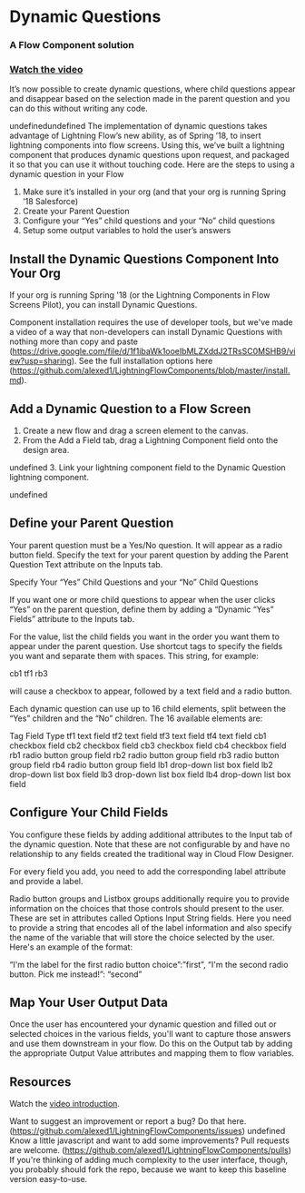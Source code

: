 # Dynamic Questions #

### A Flow Component solution 
### [Watch the video](https://youtu.be/KBcmWM9KEWc) ###

It’s now possible to create dynamic questions, where child questions appear and disappear based on the selection made in the parent question and you can do this without writing any code.

undefinedundefined
The implementation of dynamic questions takes advantage of Lightning Flow’s new ability, as of Spring ’18, to insert lightning components into flow screens. Using this, we’ve built a lightning component that produces dynamic questions upon request, and packaged it so that you can use it without touching code.
Here are the steps to using a dynamic question in your Flow

1. Make sure it’s installed in your org (and that your org is running Spring ’18 Salesforce)
2. Create your Parent Question
3. Configure your “Yes” child questions and your “No” child questions
4. Setup some output variables to hold the user’s answers

## Install the Dynamic Questions Component Into Your Org ##

If your org is running Spring '18 (or the Lightning Components in Flow Screens Pilot),  you can install Dynamic Questions.

Component installation requires the use of developer tools, but we've made a video of a way that non-developers can install Dynamic Questions with nothing more than copy and paste (https://drive.google.com/file/d/1f1ibaWk1ooeIbMLZXddJ2TRsSC0MSHB9/view?usp=sharing). See the full installation options here (https://github.com/alexed1/LightningFlowComponents/blob/master/install.md).

## Add a Dynamic Question to a Flow Screen ##

1. Create a new flow and drag a screen element to the canvas.
2. From the Add a Field tab, drag a Lightning Component field onto the design area.

undefined
3. Link your lightning component field to the Dynamic Question lightning component.

undefined

## Define your Parent Question ##

Your parent question must be a Yes/No question. It will appear as a radio button field. Specify the text for your parent question by adding the Parent Question Text attribute on the Inputs tab.

Specify Your “Yes” Child Questions and your “No” Child Questions

If you want one or more child questions to appear when the user clicks “Yes” on the parent question, define them by adding a “Dynamic “Yes” Fields” attribute to the Inputs tab.

For the value, list the child fields you want in the order you want them to appear under the parent question. Use shortcut tags to specify the fields you want and separate them with spaces. This string, for example:

cb1 tf1 rb3

will cause a checkbox to appear, followed by a text field and a radio button.

Each dynamic question can use up to 16 child elements, split between the “Yes” children and the “No” children. The 16 available elements are:


Tag	Field Type
tf1	text field
tf2	text field
tf3	text field
tf4	text field
cb1	checkbox field
cb2	checkbox field
cb3	checkbox field
cb4	checkbox field
rb1	radio button group field
rb2	radio button group field
rb3	radio button group field
rb4	radio button group field
lb1	drop-down list box field
lb2	drop-down list box field
lb3	drop-down list box field
lb4	drop-down list box field



## Configure Your Child Fields ##

You configure these fields by adding additional attributes to the Input tab of the dynamic question. Note that these are not configurable by and have no relationship to any fields created the traditional way in Cloud Flow Designer.

For every field you add, you need to add the corresponding label attribute and provide a label.

Radio button groups and Listbox groups additionally require you to provide information on the choices that those controls should present to the user. These are set in attributes called Options Input String fields. Here you need to provide a string that encodes all of the label information and also specify the name of the variable that will store the choice selected  by the user. Here's an example of the format:

“I'm the label for the first radio button choice”:”first”, “I'm the second radio button. Pick me instead!”: “second”

## Map Your User Output Data ##


Once the user has encountered your dynamic question and filled out or selected choices in  the various fields, you'll want to capture those answers and use them downstream in your flow. Do this on the Output tab by adding the appropriate Output Value attributes and mapping them to flow variables.

## Resources ##

Watch the [video introduction](https://www.youtube.com/watch?v=KBcmWM9KEWc&feature=youtu.be).

Want to suggest an improvement or report a bug? Do that here.  (https://github.com/alexed1/LightningFlowComponents/issues)
undefined
Know a little javascript and want to add some improvements? Pull requests are welcome. (https://github.com/alexed1/LightningFlowComponents/pulls) If you're thinking of adding much complexity to the user interface, though, you probably should fork the repo, because we want to keep this baseline version easy-to-use.





